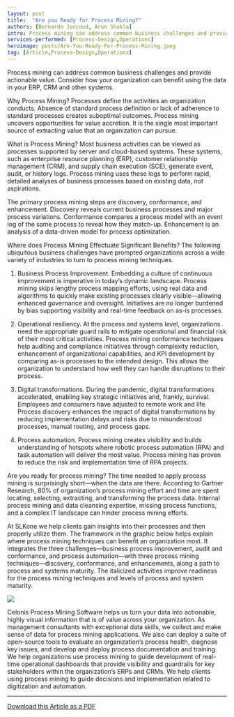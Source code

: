 ```yaml
---
layout: post
title:  "Are you Ready for Process Mining?"
authors: [Bernardo Jaccoud, Arun Shukla]
intro: Process mining can address common business challenges and provide actionable value. Consider how your organization can benefit using the data in your ERP, CRM and other systems.
services-performed: [Process-Design,Operations]
heroimage: posts/Are-You-Ready-For-Process-Mining.jpeg
tag: [Article,Process-Design,Operations]
---
```

Process mining can address common business challenges and provide actionable value. Consider how your organization can benefit using the data in your ERP, CRM and other systems.

Why Process Mining?
Processes define the activities an organization conducts. Absence of standard process definition or lack of adherence to standard processes creates suboptimal outcomes. Process mining uncovers opportunities for value accretion. It is the single most important source of extracting value that an organization can pursue.   

What is Process Mining?
Most business activities can be viewed as processes supported by server and cloud-based systems. These systems, such as enterprise resource planning (ERP), customer relationship management (CRM), and supply chain execution (SCE), generate event, audit, or history logs.  Process mining uses these logs to perform rapid, detailed analyses of business processes based on existing data, not aspirations. 

The primary process mining steps are discovery, conformance, and enhancement. Discovery reveals current business processes and major process variations. Conformance compares a process model with an event log of the same process to reveal how they match-up. Enhancement is an analysis of a data-driven model for process optimization. 

Where does Process Mining Effectuate Significant Benefits? 
The following ubiquitous business challenges have prompted organizations across a wide variety of industries to turn to process mining techniques.

1.	Business Process Improvement. Embedding a culture of continuous improvement is imperative in today’s dynamic landscape. Process mining skips lengthy process mapping efforts, using real data and algorithms to quickly make existing processes clearly visible—allowing enhanced governance and oversight. Initiatives are no longer burdened by bias supporting visibility and real-time feedback on as-is processes. 

2.	Operational resiliency. At the process and systems level, organizations need the appropriate guard rails to mitigate operational and financial risk of their most critical activities. Process mining conformance techniques help auditing and compliance initiatives through complexity reduction, enhancement of organizational capabilities, and KPI development by comparing as-is processes to the intended design. This allows the organization to understand how well they can handle disruptions to their process.

3.	Digital transformations. During the pandemic, digital transformations accelerated, enabling key strategic initiatives and, frankly, survival. Employees and consumers have adjusted to remote work and life. Process discovery enhances the impact of digital transformations by reducing implementation delays and risks due to misunderstood processes, manual routing, and process gaps. 

4.	Process automation. Process mining creates visibility and builds understanding of hotspots where robotic process automation (RPA) and task automation will deliver the most value. Process mining has proven to reduce the risk and implementation time of RPA projects.

Are you ready for process mining?
The time needed to apply process mining is surprisingly short—when the data are there. According to Gartner Research, 80% of organization’s process mining effort and time are spent locating, selecting, extracting, and transforming the process data. Internal process mining and data cleansing expertise, missing process functions, and a complex IT landscape can hinder process mining efforts. 

At SLKone we help clients gain insights into their processes and then properly utilize them. The framework in the graphic below helps explain where process mining techniques can benefit an organization most. It integrates the three challenges—business process improvement, audit and conformance, and process automation—with three process mining techniques—discovery, conformance, and enhancements, along a path to process and systems maturity. The italicized activities improve readiness for the process mining techniques and  levels of process and system maturity.

 <img src="http://slkone.com/images/process-minining-image.png" />

Celonis Process Mining Software helps us turn your data into actionable, highly visual information that is of value across your organization.  As management consultants with exceptional data skills, we collect and make sense of data for process mining applications. We also can deploy a suite of open-source tools to evaluate an organization’s process health, diagnose key issues, and develop and deploy process documentation and training. We help organizations use process mining to guide development of real-time operational dashboards that provide visibility and guardrails for key stakeholders within the organization’s ERPs and CRMs. We help clients using process mining to guide decisions and implementation related to digitization and automation. 




___

<a href="https://slkone.com/files/SLKoneArticle_Are-You-Ready-For-Process-Mining.pdf" class="btn-filled" target="_blank">Download this Article as a PDF</a>
